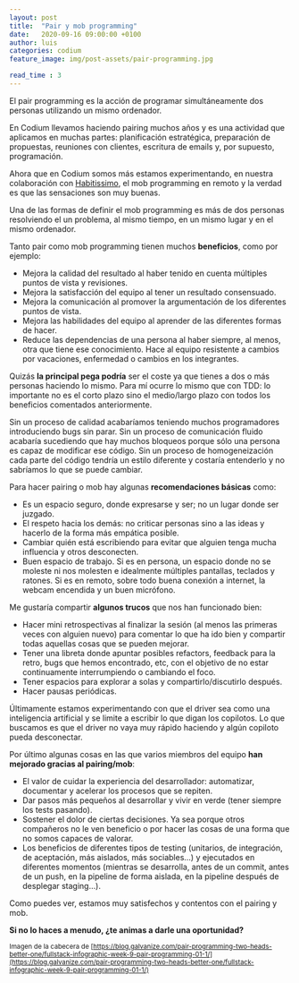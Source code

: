 ```yaml
---
layout: post
title:  "Pair y mob programming"
date:   2020-09-16 09:00:00 +0100
author: luis
categories: codium
feature_image: img/post-assets/pair-programming.jpg

read_time : 3
---
```

 
El pair programming es la acción de programar simultáneamente dos personas utilizando un mismo ordenador.

En Codium llevamos haciendo pairing muchos años y es una actividad que aplicamos en muchas partes: planificación estratégica, preparación de propuestas, reuniones con clientes, escritura de emails y, por supuesto, programación.

Ahora que en Codium somos más estamos experimentando, en nuestra colaboración con [Habitissimo](https://www.habitissimo.es), el mob programming en remoto y la verdad es que las sensaciones son muy buenas.

Una de las formas de definir el mob programming es más de dos personas resolviendo el un problema, al mismo tiempo, en un mismo lugar y en el mismo ordenador.

Tanto pair como mob programming tienen muchos **beneficios**, como por ejemplo:
- Mejora la calidad del resultado al haber tenido en cuenta múltiples puntos de vista y revisiones.
- Mejora la satisfacción del equipo al tener un resultado consensuado.
- Mejora la comunicación al promover la argumentación de los diferentes puntos de vista.
- Mejora las habilidades del equipo al aprender de las diferentes formas de hacer.
- Reduce las dependencias de una persona al haber siempre, al menos, otra que tiene ese conocimiento. Hace al equipo resistente a cambios por vacaciones, enfermedad o cambios en los integrantes.

Quizás **la principal pega podría** ser el coste ya que tienes a dos o más personas haciendo lo mismo. Para mí ocurre lo mismo que con TDD: lo importante no es el corto plazo sino el medio/largo plazo con todos los beneficios comentados anteriormente.

Sin un proceso de calidad acabaríamos teniendo muchos programadores introduciendo bugs sin parar. Sin un proceso de comunicación fluido acabaría sucediendo que hay muchos bloqueos porque sólo una persona es capaz de modificar ese código. Sin un proceso de homogeneización cada parte del código tendría un estilo diferente y costaría entenderlo y no sabríamos lo que se puede cambiar.

Para hacer pairing o mob hay algunas **recomendaciones básicas** como:
- Es un espacio seguro, donde expresarse y ser; no un lugar donde ser juzgado.
- El respeto hacia los demás: no criticar personas sino a las ideas y hacerlo de la forma más empática posible. 
- Cambiar quién está escribiendo para evitar que alguien tenga mucha influencia y otros desconecten.
- Buen espacio de trabajo. Si es en persona, un espacio donde no se moleste ni nos molesten e idealmente múltiples pantallas, teclados y ratones. Si es en remoto, sobre todo buena conexión a internet, la webcam encendida y un buen micrófono.

Me gustaría compartir **algunos trucos** que nos han funcionado bien:
- Hacer mini retrospectivas al finalizar la sesión (al menos las primeras veces con alguien nuevo) para comentar lo que ha ido bien y compartir todas aquellas cosas que se pueden mejorar.
- Tener una libreta donde apuntar posibles refactors, feedback para la retro, bugs que hemos encontrado, etc, con el objetivo de no estar continuamente interrumpiendo o cambiando el foco.
- Tener espacios para explorar a solas y compartirlo/discutirlo después.
- Hacer pausas periódicas.

Últimamente estamos experimentando con que el driver sea como una inteligencia artificial y se limite a escribir lo que digan los copilotos. Lo que buscamos es que el driver no vaya muy rápido haciendo y algún copiloto pueda desconectar.

Por último algunas cosas en las que varios miembros del equipo **han mejorado gracias al pairing/mob**:
- El valor de cuidar la experiencia del desarrollador: automatizar, documentar y acelerar los procesos que se repiten.
- Dar pasos más pequeños al desarrollar y vivir en verde (tener siempre los tests pasando).
- Sostener el dolor de ciertas decisiones. Ya sea porque otros compañeros no le ven beneficio o por hacer las cosas de una forma que no somos capaces de valorar.
- Los beneficios de diferentes tipos de testing (unitarios, de integración, de aceptación, más aislados, más sociables...) y ejecutados en diferentes momentos (mientras se desarrolla, antes de un commit, antes de un push, en la pipeline de forma aislada, en la pipeline después de desplegar staging…).

Como puedes ver, estamos muy satisfechos y contentos con el pairing y mob.

**Si no lo haces a menudo, ¿te animas a darle una oportunidad?**

<small>Imagen de la cabecera de [https://blog.galvanize.com/pair-programming-two-heads-better-one/fullstack-infographic-week-9-pair-programming-01-1/](https://blog.galvanize.com/pair-programming-two-heads-better-one/fullstack-infographic-week-9-pair-programming-01-1/)<small>
